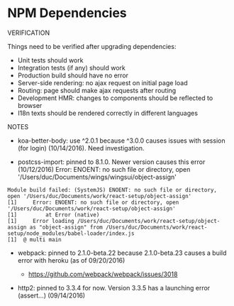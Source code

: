 # NPM Dependencies

VERIFICATION

Things need to be verified after upgrading dependencies:

* Unit tests should work
* Integration tests (if any) should work
* Production build should have no error
* Server-side rendering: no ajax request on initial page load
* Routing: page should make ajax requests after routing
* Development HMR: changes to components should be reflected to browser
* I18n texts should be rendered correctly in different languages

NOTES

* koa-better-body: use ^2.0.1 because ^3.0.0 causes issues with session (for login) (10/14/2016). Need investigation.

* postcss-import: pinned to 8.1.0. Newer version causes this error (10/12/2016)
    Error: ENOENT: no such file or directory, open '/Users/duc/Documents/wings/wingsui/object-assign'

```
Module build failed: (SystemJS) ENOENT: no such file or directory, open '/Users/duc/Documents/work/react-setup/object-assign'
[1] 	Error: ENOENT: no such file or directory, open '/Users/duc/Documents/work/react-setup/object-assign'
[1] 	    at Error (native)
[1] 	Error loading /Users/duc/Documents/work/react-setup/object-assign as "object-assign" from /Users/duc/Documents/work/react-setup/node_modules/babel-loader/index.js
[1]  @ multi main
```

* webpack: pinned to 2.1.0-beta.22 because 2.1.0-beta.23 causes a build error with heroku (as of 09/20/2016)
  * https://github.com/webpack/webpack/issues/3018

* http2: pinned to 3.3.4 for now. Version 3.3.5 has a launching error (assert...) (09/14/2016)
